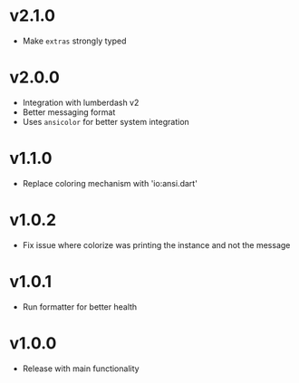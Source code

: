 # v2.1.0

- Make `extras` strongly typed

# v2.0.0

- Integration with lumberdash v2
- Better messaging format
- Uses `ansicolor` for better system integration

# v1.1.0

- Replace coloring mechanism with 'io:ansi.dart'

# v1.0.2

- Fix issue where colorize was printing the instance and not the message

# v1.0.1

-  Run formatter for better health 

# v1.0.0

- Release with main functionality